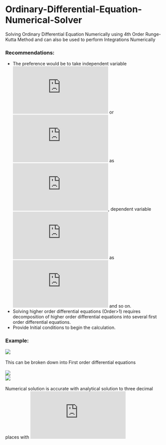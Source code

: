 # Ordinary-Differential-Equation-Numerical-Solver
Solving Ordinary Differential Equation Numerically using 4th Order Runge-Kutta Method and can also be used to perform Integrations Numerically
### Recommendations:
* The preference would be to take independent variable ![](https://latex.codecogs.com/gif.latex?x) or ![](https://latex.codecogs.com/gif.latex?t) as ![](https://latex.codecogs.com/gif.latex?x1), dependent variable ![](https://latex.codecogs.com/gif.latex?y) as ![](https://latex.codecogs.com/gif.latex?x2) and so on.
* Solving higher order differential equations (Order>1) requires decomposition of higher order differential equations into several first order differential equations.
* Provide Initial conditions to begin the calculation.
### Example:
![](https://latex.codecogs.com/gif.latex?\frac{d^2y}{dx^2}&plus;\frac{dy}{dx}=x)
<br />
<br /> This can be broken down into First order differential equations 
<br />
<br />![](https://latex.codecogs.com/gif.latex?\frac{dy}{dx}=z)
<br />![](https://latex.codecogs.com/gif.latex?\frac{dz}{dx}=x-z)
<br />
<br />Numerical solution is accurate with analytical solution to three decimal places with ![](https://latex.codecogs.com/gif.latex?h=0.0001) 
